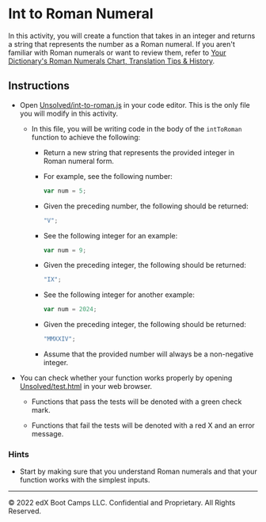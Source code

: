 # Int to Roman Numeral

In this activity, you will create a function that takes in an integer and returns a string that represents the number as a Roman numeral. If you aren't familiar with Roman numerals or want to review them, refer to [Your Dictionary's Roman Numerals Chart, Translation Tips & History](https://reference.yourdictionary.com/resources/romanums.html).

## Instructions

* Open [Unsolved/int-to-roman.js](Unsolved/int-to-roman.js) in your code editor. This is the only file you will modify in this activity.

  * In this file, you will be writing code in the body of the `intToRoman` function to achieve the following:

    * Return a new string that represents the provided integer in Roman numeral form.

    * For example, see the following number:

       ```js
       var num = 5;
       ```

    * Given the preceding number, the following should be returned:

       ```js
       "V";
       ```

    * See the following integer for an example:

       ```js
       var num = 9;
       ```

    * Given the preceding integer, the following should be returned:

       ```js
       "IX";
       ```

     * See the following integer for another example:

        ```js
       var num = 2024;
       ```

    * Given the preceding integer, the following should be returned:

       ```js
       "MMXXIV";

    * Assume that the provided number will always be a non-negative integer.

* You can check whether your function works properly by opening [Unsolved/test.html](Unsolved/test.html) in your web browser.

  * Functions that pass the tests will be denoted with a green check mark.

  * Functions that fail the tests will be denoted with a red X and an error message.

### Hints

* Start by making sure that you understand Roman numerals and that your function works with the simplest inputs.

---
© 2022 edX Boot Camps LLC. Confidential and Proprietary. All Rights Reserved.
